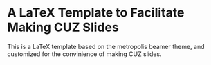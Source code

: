 # A LaTeX Template to Facilitate Making CUZ Slides

This is a LaTeX template based on the metropolis beamer theme, and customized for the convinience of making CUZ slides.